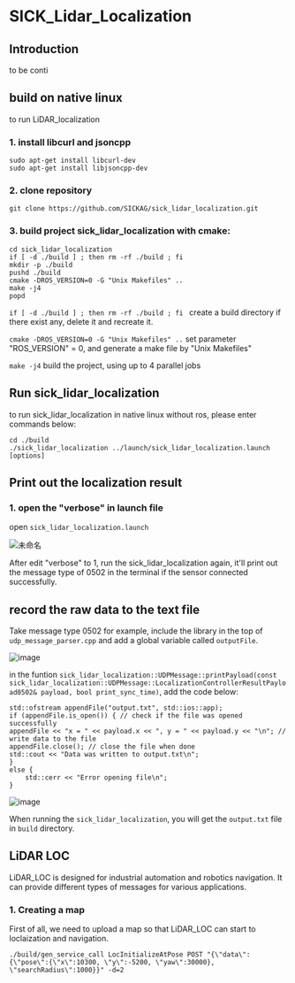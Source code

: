 # SICK_Lidar_Localization

## Introduction

to be conti

## build on native linux
to run LiDAR_localization 
### 1. install libcurl and jsoncpp

```
sudo apt-get install libcurl-dev
sudo apt-get install libjsoncpp-dev
```
### 2. clone repository

```
git clone https://github.com/SICKAG/sick_lidar_localization.git
```
### 3. build project sick_lidar_localization with cmake:
```
cd sick_lidar_localization
if [ -d ./build ] ; then rm -rf ./build ; fi 
mkdir -p ./build 
pushd ./build
cmake -DROS_VERSION=0 -G "Unix Makefiles" ..
make -j4
popd
```
`if [ -d ./build ] ; then rm -rf ./build ; fi ` create a build directory if there exist any, delete it and recreate it.

`cmake -DROS_VERSION=0 -G "Unix Makefiles" ..` set parameter "ROS_VERSION" = 0, and generate a make file by "Unix Makefiles"

`make -j4` build the project, using up to 4 parallel jobs

## Run sick_lidar_localization
to run sick_lidar_localization in native linux without ros, please enter commands below:
```
cd ./build
./sick_lidar_localization ../launch/sick_lidar_localization.launch [options]
```

## Print out the localization result

### 1. open the "verbose" in launch file

open `sick_lidar_localization.launch`

![未命名](https://github.com/user-attachments/assets/22f150ec-3732-4e33-b2d0-c1640d16523b)

After edit "verbose" to 1, run the sick_lidar_localization again, it'll print out the message type of 0502 in the terminal if the sensor connected successfully.

## record the raw data to the text file

Take message type 0502 for example, include the <fstream> library in the top of `udp_message_parser.cpp` and add a global variable called `outputFile`.

![image](https://github.com/user-attachments/assets/c95eb392-d516-47a1-8133-1fc07a075ef9)

in the funtion `sick_lidar_localization::UDPMessage::printPayload(const sick_lidar_localization::UDPMessage::LocalizationControllerResultPayload0502& payload, bool print_sync_time)`, add the code below:
```
std::ofstream appendFile("output.txt", std::ios::app);
if (appendFile.is_open()) { // check if the file was opened successfully
appendFile << "x = " << payload.x << ", y = " << payload.y << "\n"; // write data to the file
appendFile.close(); // close the file when done
std::cout << "Data was written to output.txt\n";
}
else {
    std::cerr << "Error opening file\n";
}
```
 ![image](https://github.com/user-attachments/assets/8aab15e9-546f-43f8-91f1-8fb6cf5a9738)

When running the `sick_lidar_localization`, you will get the `output.txt` file in `build` directory.

## LiDAR LOC

LiDAR_LOC is designed for industrial automation and robotics navigation. It can provide different types of messages for various applications.

### 1. Creating a map
First of all, we need to upload a map so that LiDAR_LOC can start to loclaization and navigation.



```
./build/gen_service_call LocInitializeAtPose POST "{\"data\": {\"pose\":{\"x\":10300, \"y\":-5200, \"yaw\":30000}, \"searchRadius\":1000}}" -d=2
```






